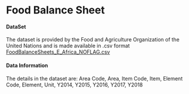 # Food Balance Sheet

#### DataSet

The dataset is provided by the Food and Agriculture Organization of the United Nations and is made available in .csv format
[FoodBalanceSheets_E_Africa_NOFLAG.csv](https://github.com/HamoyeHQ/HDSC-Introduction-to-Python-for-machine-learning/files/7768140/FoodBalanceSheets_E_Africa_NOFLAG.csv)

#### Data Information

The details in the dataset are: Area Code, Area, Item Code, Item, Element Code, Element, Unit, Y2014, Y2015, Y2016, Y2017, Y2018
